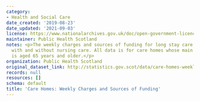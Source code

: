 ```yaml
---
category:
- Health and Social Care
date_created: '2019-08-23'
date_updated: '2021-09-03'
license: https://www.nationalarchives.gov.uk/doc/open-government-licence/version/3/
maintainer: Public Health Scotland
notes: <p>The weekly charges and sources of funding for long stay care home residents,
  with and without nursing care. All data is for care homes whose main client group
  is aged 65 years and older.</p>
organization: Public Health Scotland
original_dataset_link: http://statistics.gov.scot/data/care-homes-weekly-charges-and-sources-of-funding
records: null
resources: []
schema: default
title: 'Care Homes: Weekly Charges and Sources of Funding'
---
```


